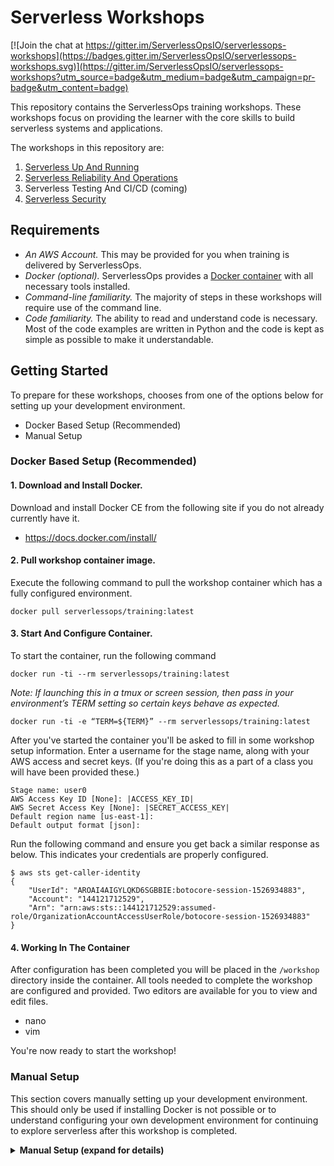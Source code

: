 # Serverless Workshops

[![Join the chat at https://gitter.im/ServerlessOpsIO/serverlessops-workshops](https://badges.gitter.im/ServerlessOpsIO/serverlessops-workshops.svg)](https://gitter.im/ServerlessOpsIO/serverlessops-workshops?utm_source=badge&utm_medium=badge&utm_campaign=pr-badge&utm_content=badge)

This repository contains the ServerlessOps training workshops. These workshops focus on providing the learner with the core skills to build serverless systems and applications.

The workshops in this repository are:

1) [Serverless Up And Running](./01-up-and-running/)
1) [Serverless Reliability And Operations](./02-operations)
1) Serverless Testing And CI/CD (coming)
1) [Serverless Security](./04-security)


## Requirements
* _An AWS Account._ This may be provided for you when training is delivered by ServerlessOps.
* _Docker (optional)._ ServerlessOps provides a [Docker container](https://github.com/ServerlessOpsIO/serverlessops-training-docker) with all necessary tools installed.
* _Command-line familiarity._ The majority of steps in these workshops will require use of the command line.
* _Code familiarity._ The ability to read and understand code is necessary. Most of the code examples are written in Python and the code is kept as simple as possible to make it understandable.

## Getting Started
To prepare for these workshops, chooses from one of the options below for setting up your development environment.

* Docker Based Setup (Recommended)
* Manual Setup

### Docker Based Setup (Recommended)

#### 1. Download and Install Docker.

Download and install Docker CE from the following site if you do not already currently have it.

* https://docs.docker.com/install/

#### 2. Pull workshop container image.

Execute the following command to pull the workshop container which has a fully configured environment.

```
docker pull serverlessops/training:latest
```

#### 3. Start And Configure Container.

To start the container, run the following command
```
docker run -ti --rm serverlessops/training:latest
```

_Note: If launching this in a tmux or screen session, then pass in your environment’s TERM setting so certain keys behave as expected._
```
docker run -ti -e “TERM=${TERM}” --rm serverlessops/training:latest
```

After you've started the container you'll be asked to fill in some workshop setup information. Enter a username for the stage name, along with your AWS access and secret keys. (If you're doing this as a part of a class you will have been provided these.)

```
Stage name: user0
AWS Access Key ID [None]: |ACCESS_KEY_ID|
AWS Secret Access Key [None]: |SECRET_ACCESS_KEY|
Default region name [us-east-1]:
Default output format [json]:
```

Run the following command and ensure you get back a similar response as below. This indicates your credentials are properly configured.

```
$ aws sts get-caller-identity
{
    "UserId": "AROAI4AIGYLQKD6SGBBIE:botocore-session-1526934883",
    "Account": "144121712529",
    "Arn": "arn:aws:sts::144121712529:assumed-role/OrganizationAccountAccessUserRole/botocore-session-1526934883"
}
```

#### 4. Working In The Container

After configuration has been completed you will be placed in the `/workshop` directory inside the container. All tools needed to complete the workshop are configured and provided. Two editors are available for you to view and edit files.

* nano
* vim

You're now ready to start the workshop!

### Manual Setup
This section covers manually setting up your development environment. This should only be used if installing Docker is not possible or to understand configuring your own development environment for continuing to explore serverless after this workshop is completed.

<details>
<summary><strong>Manual Setup (expand for details)</strong></summary><p>

#### __NodeJS / NPM__
Our chosen tool for managing serverless systems is written in JavaScript so you will need a Node.JS runtime and package manager. Please install by using one of the methods below.

* Mac / Homebrew:
```
brew update && brew install node
```
* Windows / Linux / Generic: Install the latest stable or LTS release located here: [https://nodejs.org/en/download/](https://nodejs.org/en/download/)

#### __Serverless Framework__
[Serverless Framework](https://serverless.com/framework/) is our chosen tool for managing deployment of serverless systems.

* All OSes:
```
$ npm install -g serverless
```

#### __Python:__
Our application platform is written in Python 3.6 and we will need a Python runtime installed.
<!--
__FIXME:__ Need Pyenv too; remember to set `python3.6` as python executable. `pyenv virtualenv -p python3.6 3.6`
-->
* Mac / Homebrew:
```
brew update && brew install node
```
* Windows / Generic: Install the latest version of Python 3.6 located here: [https://www.python.org/downloads/](https://www.python.org/downloads/)

In addition, you may find [pyenv](https://github.com/pyenv/pyenv) useful for managing Python virtual environments.

* Mac / Homebrew:
```
brew update && brew install pyenv
```
* Windows / Linux / Generic
```
curl -L https://github.com/pyenv/pyenv-installer/raw/master/bin/pyenv-installer | bash
```

### AWS Account Setup

Configure AWS credentials by creating the following files if they do not exist for you already, and add the following contents to them. You'll be given an AWS_ACCESS_KEY_ID and AWS_SECRET_ACCESS_KEY at the start of class to fill in below.

_~/.aws/config_
```
[profile training-prime]
region = us-east-1
output = json

[profile training-dev]
region = us-east-1
output = json

[profile training-prod]
region = us-east-1
output = json
```

_~/.aws/credentials_
```
[training-prime]
aws_access_key_id = %%AWS_ACCESS_KEY_ID%%
aws_secret_access_key = %%AWS_SECRET_ACCESS_KEY%%

[training-dev]
source_profile = training-prime
role_arn = arn:aws:iam::144121712529:role/OrganizationAccountAccessUserRole

[training-prod]
source_profile = training-prime
role_arn = arn:aws:iam::820506766567:role/OrganizationAccountAccessUserRole

```

Lastly, set the following variables in your shell environment. You'll be given a USERNAME when assigned your AWS_ACCESS_KEY_ID and AWS_SECRET_ACCESS_KEY

```
$ export SLS_STAGE=%%USERNAME%%
$ export AWS_DEFAULT_PROFILE=training-dev
```

### Clone this Github repository

Finally, clone this Github repository and initialize the git submodules.

```
$ git clone https://github.com/ServerlessOpsIO/aws-serverless-workshops.git
$ cd aws-serverless-workshops
$ git submodule init
```

</p></details>



